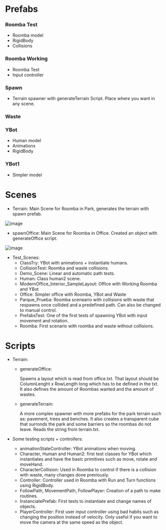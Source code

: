 # Prefabs
### Roomba Test

- Roomba model
- RigidBody
- Collisions

### Roomba Working

- Roomba Test
- Input controller

### Spawn

- Terrain spawner with generateTerrain Script. Place where you want in any scene.

### Waste

### YBot

- Human model
- Animations
- RigidBody

### YBot1

- Simpler model

# Scenes

- Terrain: Main Scene for Roomba in Park, generates the terrain with spawn prefab.

![image](https://user-images.githubusercontent.com/62309228/125615785-1114e3ca-8e39-48f8-bee7-505485f22ea0.png)

- spawnOffice: Main Scene for Roomba in Office. Created an object with generateOffice script.

![image](https://user-images.githubusercontent.com/62309228/125615896-e94762b5-5b0f-4561-845c-da26f2b46295.png)


- Test_Scenes:
  - ClassTry: YBot with animations + instantiate humans.
  - CollisionTest: Roomba and waste collisions.
  - Demo_Scene: Linear and automatic path tests.
  - Human: Class human2 scene.
  - ModernOffice_Interior_SampleLayout: Office with Working Roomba and YBot
  - Office: Simpler office with Roomba, YBot and Waste
  - Parque_Prueba: Roomba sceneario with collisions with waste that respawns once collided and a predefined path. Can also be changed to manual control.
  - PrefabsTest: One of the first tests of spawning YBot with input movement and rotation.
  - Roomba: First scenario with roomba and waste without collisions.

# Scripts

- Terrain:
  - generateOffice: 
        
    Spawns a layout which is read from office.txt. 
    That layout should be ColumnLenght x RowLength long which has to be defined in the txt. 
    It also defines the amount of Roombas wanted and the amount of wastes.
    
  - generateTerrain:

    A more complex spawner with more prefabs for the park terrain such as: pavement, trees and benches. 
    It also creates a transparent cube that surronds the park and some barriers so the roombas do not leave. 
    Reads the string from terrain.txt.
    
- Some testing scripts + controllers:

  - animationStateController: YBot animations when moving.
  - Character, Human and Human2: first test classes for YBot which instantiates and have the basic primitives such as move, rotate and moveHand.
  - CharacterCollision: Used in Roomba to control if there is a collision with waste, many changes done previously.
  - Controller: Controller used in Roomba with Run and Turn functions using RigidBody.
  - FollowPath, MovementPath, FollowPlayer: Creation of a path to make routines.
  - InstanciatePrefab: First tests to instantiate and change names of objects.
  - PlayerController: First user input controller using bad habits such as changing the position instead of velocity. Only useful if you want to move the camera at the same speed as the object.
